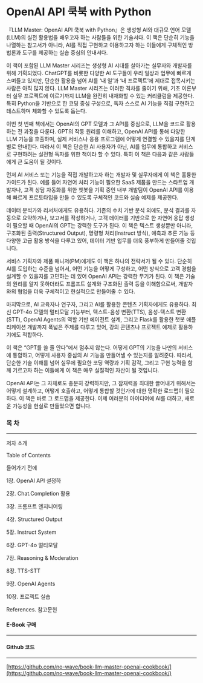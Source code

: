 # OpenAI API 쿡북 with Python

『LLM Master: OpenAI API 쿡북 with Python』은 생성형 AI와 대규모 언어 모델(LLM)의 실전 활용법을 배우고자 하는 사람들을 위한 기술서다. 이 책은 단순히 기능을 나열하는 참고서가 아니라, AI를 직접 구현하고 이용하고자 하는 이들에게 구체적인 방법론과 도구를 제공하는 실습 중심의 안내서다.

이 책이 포함된 LLM Master 시리즈는 생성형 AI 시대를 살아가는 실무자와 개발자를 위해 기획되었다. ChatGPT를 비롯한 다양한 AI 도구들이 우리 일상과 업무에 빠르게 스며들고 있지만, 단순한 활용을 넘어 AI를 ‘내 일’과 ‘내 프로젝트’에 제대로 접목시키는 사람은 아직 많지 않다. LLM Master 시리즈는 이러한 격차를 줄이기 위해, 기초 이론부터 실무 프로젝트에 이르기까지 LLM을 완전히 내재화할 수 있는 커리큘럼을 제공한다. 특히 Python을 기반으로 한 코딩 중심 구성으로, 독자 스스로 AI 기능을 직접 구현하고 테스트하며 체화할 수 있도록 돕는다.

이번 첫 번째 책에서는 OpenAI의 GPT 모델과 그 API를 중심으로, LLM을 코드로 활용하는 전 과정을 다룬다. GPT의 작동 원리를 이해하고, OpenAI API를 통해 다양한 LLM 기능을 호출하며, 실제 서비스나 응용 프로그램에 어떻게 연결할 수 있을지를 단계별로 안내한다. 따라서 이 책은 단순한 AI 사용자가 아닌, AI를 업무에 통합하고 서비스로 구현하려는 실전형 독자를 위한 책이라 할 수 있다. 특히 이 책은 다음과 같은 사람들에게 큰 도움이 될 것이다.

먼저 AI 서비스 또는 기능을 직접 개발하고자 하는 개발자 및 실무자에게 이 책은 훌륭한 가이드가 된다. 예를 들어 자연어 처리 기능이 필요한 SaaS 제품을 만드는 스타트업 개발자나, 고객 상담 자동화를 위한 챗봇을 기획 중인 내부 개발팀이 OpenAI API를 이용해 빠르게 프로토타입을 만들 수 있도록 구체적인 코드와 실습 예제를 제공한다.

데이터 분석가와 리서처에게도 유용하다. 기존의 수치 기반 분석 외에도, 분석 결과를 자동으로 요약하거나, 보고서를 작성하거나, 고객 데이터를 기반으로 한 자연어 응답 생성이 필요할 때 OpenAI의 GPT는 강력한 도구가 된다. 이 책은 텍스트 생성뿐만 아니라, 구조화된 출력(Structured Output), 명령형 처리(Instruct 방식), 예측과 추론 기능 등 다양한 고급 활용 방식을 다루고 있어, 데이터 기반 업무를 더욱 풍부하게 만들어줄 것입니다.

서비스 기획자와 제품 매니저(PM)에게도 이 책은 하나의 전략서가 될 수 있다. 단순히 AI를 도입하는 수준을 넘어서, 어떤 기능을 어떻게 구성하고, 어떤 방식으로 고객 경험을 설계할 수 있을지를 고민하는 데 있어 OpenAI API는 강력한 무기가 된다. 이 책은 기술의 원리를 알지 못하더라도 프롬프트 설계와 구조화된 출력 등을 이해함으로써, 개발자와의 협업을 더욱 구체적이고 현실적으로 만들어줄 수 있다.

마지막으로, AI 교육자나 연구자, 그리고 AI를 활용한 콘텐츠 기획자에게도 유용하다. 최신 GPT-4o 모델의 멀티모달 기능부터, 텍스트-음성 변환(TTS), 음성-텍스트 변환(STT), OpenAI Agents의 역할 기반 에이전트 설계, 그리고 Flask를 활용한 챗봇 애플리케이션 개발까지 폭넓은 주제를 다루고 있어, 강의 콘텐츠나 프로젝트 예제로 활용하기에도 적합하다.

이 책은 “GPT를 쓸 줄 안다”에서 멈추지 않는다. 어떻게 GPT의 기능을 나만의 서비스에 통합하고, 어떻게 사용자 중심의 AI 기능을 만들어낼 수 있는지를 알려준다. 따라서, 단순한 기술 이해를 넘어 실무에 필요한 코딩 역량과 기획 감각, 그리고 구현 능력을 함께 기르고자 하는 이들에게 이 책은 매우 실질적인 자산이 될 것입니다.

OpenAI API는 그 자체로도 충분히 강력하지만, 그 잠재력을 최대한 끌어내기 위해서는 어떻게 설계하고, 어떻게 호출하고, 어떻게 통합할 것인가에 대한 명확한 로드맵이 필요하다. 이 책은 바로 그 로드맵을 제공한다. 이제 여러분의 아이디어에 AI를 더하고, 새로운 가능성을 현실로 만들었으면 합니다.

### 목 차

---

저자 소개

Table of Contents

들어가기 전에

1장. OpenAI API 설정하

2장. Chat.Completion 활용

3장. 프롬프트 엔지니어링

4장. Structured Output

5장. Instruct System

6장. GPT-4o 멀티모달

7장. Reasoning & Moderation

8장. TTS-STT

9장. OpenAI Agents

10장. 프로젝트 실습

References. 참고문헌

#### E-Book 구매

---

#### Github 코드

---

[https://github.com/no-wave/book-llm-master-openai-cookbook/](https://github.com/no-wave/book-llm-master-openai-cookbook/)
